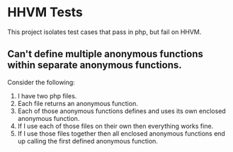 # HHVM Tests

This project isolates test cases that pass in php, but fail on HHVM.

## Can't define multiple anonymous functions within separate anonymous functions.

Consider the following:

1. I have two php files.
2. Each file returns an anonymous function.
3. Each of those anonymous functions defines and uses its own enclosed anonymous function.
4. If I use each of those files on their own then everything works fine.
5. If I use those files together then all enclosed anonymous functions end up calling the first defined anonymous function.
